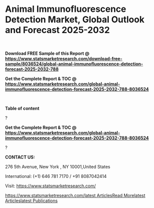 <h1>Animal Immunofluorescence Detection Market, Global Outlook and Forecast 2025-2032</h1><br/><p><strong>Download FREE Sample of this Report @ <a href="https://www.statsmarketresearch.com/download-free-sample/8036524/global-animal-immunofluorescence-detection-forecast-2025-2032-788">https://www.statsmarketresearch.com/download-free-sample/8036524/global-animal-immunofluorescence-detection-forecast-2025-2032-788</a></strong></p>
 
 
 
 <div><b>Get the Complete Report & TOC @ <a href="https://www.statsmarketresearch.com/global-animal-immunofluorescence-detection-forecast-2025-2032-788-8036524">https://www.statsmarketresearch.com/global-animal-immunofluorescence-detection-forecast-2025-2032-788-8036524</a></b></div>
 
 
 
 <p><br />
 
 <b>Table of content</b></p>
 
 
 
 <p>? </p>
 
 
 
 <div><b>Get the Complete Report & TOC @ <a href="https://www.statsmarketresearch.com/global-animal-immunofluorescence-detection-forecast-2025-2032-788-8036524">https://www.statsmarketresearch.com/global-animal-immunofluorescence-detection-forecast-2025-2032-788-8036524</a></b></div>
 
 
 
 <p>? </p>
 
 
 
 <p><b>CONTACT US:</b><br />
 
 276 5th Avenue, New York , NY 10001,United States<br />
 
 International: (+1) 646 781 7170 / +91 8087042414<br />
 
 Visit: <a href="https://www.statsmarketresearch.com/">https://www.statsmarketresearch.com/</a><br />
 
 <a href="https://gyeongbokgung.com">https://www.statsmarketresearch.com/</a><a href="https://hallyeomaritime.com">latest Articles</a><a href="https://jingwansa.com">Read More</a><a href="https://nguoiviet.jp/">latest Articles</a><a href="https://www.intelmarketresearch.com/">latest Publications</a></p>